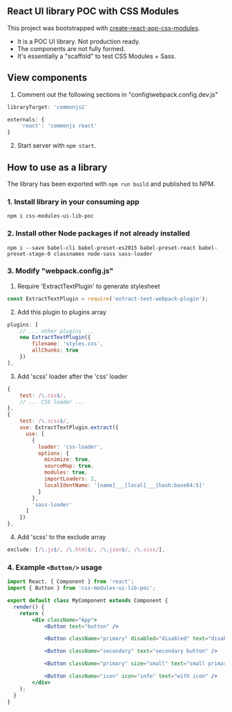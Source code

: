 ## React UI library POC with CSS Modules

This project was bootstrapped with [create-react-app-css-modules](https://www.npmjs.com/package/react-scripts-cssmodules).

- It is a POC UI library. Not production ready.
- The components are not fully formed.
- It's essentially a "scaffold" to test CSS Modules + Sass.

## View components

1. Comment out the following sections in "config\webpack.config.dev.js"
```javascript
libraryTarget: 'commonjs2'
```

```javascript
externals: {
    'react': 'commonjs react'
}
```

2. Start server with ```npm start```.

## How to use as a library

The library has been exported with ```npm run build``` and published to NPM.

### 1. Install library in your consuming app
`npm i css-modules-ui-lib-poc`

### 2. Install other Node packages if not already installed
`npm i --save babel-cli babel-preset-es2015 babel-preset-react babel-preset-stage-0 classnames node-sass sass-loader`

### 3. Modify "webpack.config.js"

1. Require 'ExtractTextPlugin' to generate stylesheet
```javascript
const ExtractTextPlugin = require('extract-text-webpack-plugin');
```

2. Add this plugin to plugins array
```javascript
plugins: [
    // ... other plugins ...
    new ExtractTextPlugin({
        filename: 'styles.css',
        allChunks: true
    })
],
```

3. Add 'scss' loader after the 'css' loader
```javascript
{
    test: /\.css$/,
    // ... CSS loader ...
},
{
    test: /\.scss$/,
    use: ExtractTextPlugin.extract({
      use: [
        {
          loader: 'css-loader',
          options: {
            minimize: true,
            sourceMap: true,
            modules: true,
            importLoaders: 2,
            localIdentName: '[name]___[local]___[hash:base64:5]'
          }
        },
        'sass-loader'
      ]
    })
},
```

4. Add 'scss' to the exclude array
```javascript
exclude: [/\.js$/, /\.html$/, /\.json$/, /\.scss/],
```

### 4. Example `<Button/>` usage
```jsx
import React, { Component } from 'react';
import { Button } from 'css-modules-ui-lib-poc';

export default class MyComponent extends Component {
  render() {
    return (
        <div className="App">
            <Button text="button" />

            <Button className="primary" disabled="disabled" text="disabled primary" />

            <Button className="secondary" text="secondary button" />

            <Button className="primary" size="small" text="small primary" />

            <Button className="icon" icon="info" text="with icon" />
        </div>
    );
  }
}
```
